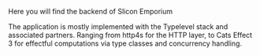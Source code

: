 Here you will find the backend of Slicon Emporium

The application is mostly implemented with the Typelevel stack and associated partners. 
Ranging from http4s for the HTTP layer, to Cats Effect 3 for effectful computations via type classes and concurrency handling.
